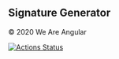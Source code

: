 ## Signature Generator

© 2020 We Are Angular

[![Actions Status](https://github.com/weareangular/signature-generator/workflows/Build+Signature+%28GH-Pages%29/badge.svg)](https://github.com/weareangular/signature-generator/actions)
